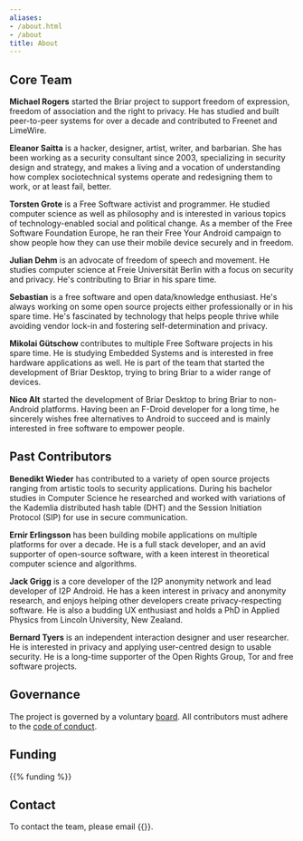 ```yaml
---
aliases:
- /about.html
- /about
title: About
---
```


## Core Team

**Michael Rogers** started the Briar project to support freedom of
expression, freedom of association and the right to privacy. He has
studied and built peer-to-peer systems for over a decade and contributed
to Freenet and LimeWire.

**Eleanor Saitta** is a hacker, designer, artist, writer, and barbarian.
She has been working as a security consultant since 2003, specializing
in security design and strategy, and makes a living and a vocation of
understanding how complex sociotechnical systems operate and redesigning
them to work, or at least fail, better.

**Torsten Grote** is a Free Software activist and programmer. He studied
computer science as well as philosophy and is interested in various
topics of technology-enabled social and political change. As a member of
the Free Software Foundation Europe, he ran their Free Your Android
campaign to show people how they can use their mobile device securely
and in freedom.

**Julian Dehm** is an advocate of freedom of speech and movement. He
studies computer science at Freie Universität Berlin with a focus on
security and privacy. He's contributing to Briar in his spare time.

**Sebastian** is a free software and open data/knowledge enthusiast. He's always working on some open source projects either professionally or in his spare time. He's fascinated by technology that helps people thrive while avoiding vendor lock-in and fostering self-determination and privacy.

**Mikolai Gütschow** contributes to multiple Free Software projects in his spare time. He is studying Embedded Systems and is interested in free hardware applications as well. He is part of the team that started the development of Briar Desktop, trying to bring Briar to a wider range of devices.

**Nico Alt** started the development of Briar Desktop to bring Briar to non-Android platforms. Having been an F-Droid developer for a long time, he sincerely wishes free alternatives to Android to succeed and is mainly interested in free software to empower people.

## Past Contributors

**Benedikt Wieder** has contributed to a variety of open source projects
ranging from artistic tools to security applications. During his
bachelor studies in Computer Science he researched and worked with
variations of the Kademlia distributed hash table (DHT) and the Session
Initiation Protocol (SIP) for use in secure communication.

**Ernir Erlingsson** has been building mobile applications on multiple
platforms for over a decade. He is a full stack developer, and an avid
supporter of open-source software, with a keen interest in theoretical
computer science and algorithms.

**Jack Grigg** is a core developer of the I2P anonymity network and lead
developer of I2P Android. He has a keen interest in privacy and
anonymity research, and enjoys helping other developers create
privacy-respecting software. He is also a budding UX enthusiast and
holds a PhD in Applied Physics from Lincoln University, New Zealand.

**Bernard Tyers** is an independent interaction designer and user
researcher. He is interested in privacy and applying user-centred design
to usable security. He is a long-time supporter of the Open Rights
Group, Tor and free software projects.

## Governance

The project is governed by a voluntary [board](/governance). All contributors must adhere to the [code of conduct](/code-of-conduct).

## Funding

{{% funding %}}

## Contact

To contact the team, please email {{<contactemail>}}.
